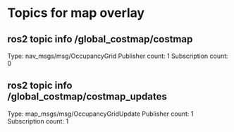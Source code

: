 # Topics for map overlay

## ros2 topic info /global_costmap/costmap

Type: nav_msgs/msg/OccupancyGrid
Publisher count: 1
Subscription count: 0

## ros2 topic info /global_costmap/costmap_updates

Type: map_msgs/msg/OccupancyGridUpdate
Publisher count: 1
Subscription count: 1
